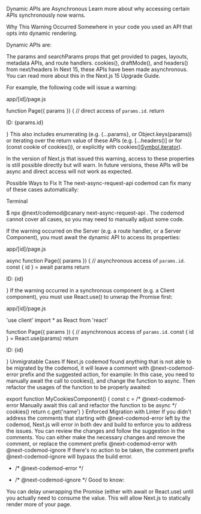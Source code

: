 Dynamic APIs are Asynchronous
Learn more about why accessing certain APIs synchronously now warns.

Why This Warning Occurred
Somewhere in your code you used an API that opts into dynamic rendering.

Dynamic APIs are:

The params and searchParams props that get provided to pages, layouts, metadata APIs, and route handlers.
cookies(), draftMode(), and headers() from next/headers
In Next 15, these APIs have been made asynchronous. You can read more about this in the Next.js 15 Upgrade Guide.

For example, the following code will issue a warning:

app/[id]/page.js

function Page({ params }) {
  // direct access of `params.id`.
  return <p>ID: {params.id}</p>
}
This also includes enumerating (e.g. {...params}, or Object.keys(params)) or iterating over the return value of these APIs (e.g. [...headers()] or for (const cookie of cookies()), or explicitly with cookies()[Symbol.iterator]()).

In the version of Next.js that issued this warning, access to these properties is still possible directly but will warn. In future versions, these APIs will be async and direct access will not work as expected.

Possible Ways to Fix It
The next-async-request-api codemod can fix many of these cases automatically:

Terminal

$ npx @next/codemod@canary next-async-request-api .
The codemod cannot cover all cases, so you may need to manually adjust some code.

If the warning occurred on the Server (e.g. a route handler, or a Server Component), you must await the dynamic API to access its properties:

app/[id]/page.js

async function Page({ params }) {
  // asynchronous access of `params.id`.
  const { id } = await params
  return <p>ID: {id}</p>
}
If the warning occurred in a synchronous component (e.g. a Client component), you must use React.use() to unwrap the Promise first:

app/[id]/page.js

'use client'
import * as React from 'react'
 
function Page({ params }) {
  // asynchronous access of `params.id`.
  const { id } = React.use(params)
  return <p>ID: {id}</p>
}
Unmigratable Cases
If Next.js codemod found anything that is not able to be migrated by the codemod, it will leave a comment with @next-codemod-error prefix and the suggested action, for example: In this case, you need to manually await the call to cookies(), and change the function to async. Then refactor the usages of the function to be properly awaited:


export function MyCookiesComponent() {
  const c =
    /* @next-codemod-error Manually await this call and refactor the function to be async */
    cookies()
  return c.get('name')
}
Enforced Migration with Linter
If you didn't address the comments that starting with @next-codemod-error left by the codemod, Next.js will error in both dev and build to enforce you to address the issues. You can review the changes and follow the suggestion in the comments. You can either make the necessary changes and remove the comment, or replace the comment prefix @next-codemod-error with @next-codemod-ignore If there's no action to be taken, the comment prefix @next-codemod-ignore will bypass the build error.


- /* @next-codemod-error <suggested message> */
+ /* @next-codemod-ignore */
Good to know:

You can delay unwrapping the Promise (either with await or React.use) until you actually need to consume the value. This will allow Next.js to statically render more of your page.
